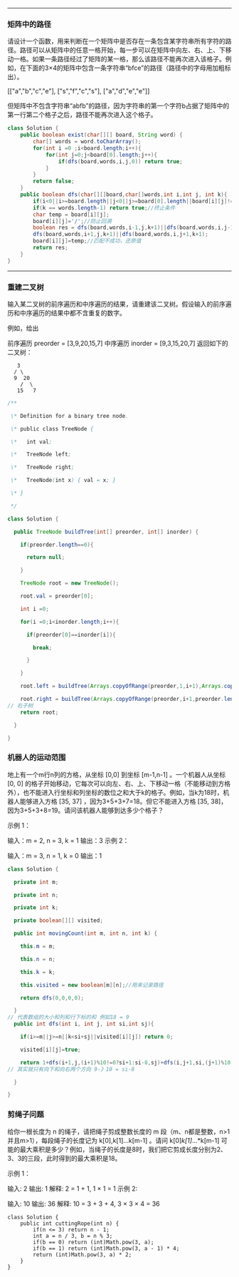 ___

### 矩阵中的路径 

请设计一个函数，用来判断在一个矩阵中是否存在一条包含某字符串所有字符的路径。路径可以从矩阵中的任意一格开始，每一步可以在矩阵中向左、右、上、下移动一格。如果一条路径经过了矩阵的某一格，那么该路径不能再次进入该格子。例如，在下面的3×4的矩阵中包含一条字符串“bfce”的路径（路径中的字母用加粗标出）。

[["a","b","c","e"],
["s","f","c","s"],
["a","d","e","e"]]

但矩阵中不包含字符串“abfb”的路径，因为字符串的第一个字符b占据了矩阵中的第一行第二个格子之后，路径不能再次进入这个格子。

```java
class Solution {
    public boolean exist(char[][] board, String word) {
        char[] words = word.toCharArray();
        for(int i =0 ;i<board.length;i++){
            for(int j=0;j<board[0].length;j++){
                if(dfs(board,words,i,j,0)) return true;
            }
        }
        return false;
    }
    public boolean dfs(char[][]board,char[]words,int i,int j, int k){
        if(i<0||i>=board.length||j<0||j>=board[0].length||board[i][j]!=words[k]) return false;//边界判断
        if(k == words.length-1) return true;//终止条件
        char temp = board[i][j];
        board[i][j]='/';//防止回溯
        boolean res = dfs(board,words,i-1,j,k+1)||dfs(board,words,i,j-1,k+1)||
        dfs(board,words,i+1,j,k+1)||dfs(board,words,i,j+1,k+1);
        board[i][j]=temp;//匹配不成功，还原值
        return res;
    }
}
```

---

### 重建二叉树

输入某二叉树的前序遍历和中序遍历的结果，请重建该二叉树。假设输入的前序遍历和中序遍历的结果中都不含重复的数字。

例如，给出

前序遍历 preorder = [3,9,20,15,7]
中序遍历 inorder = [9,3,15,20,7]
返回如下的二叉树：

```
   3  
  / \
  9  20
    /  \
   15   7
```



```java
/**

 \* Definition for a binary tree node.

 \* public class TreeNode {

 \*   int val;

 \*   TreeNode left;

 \*   TreeNode right;

 \*   TreeNode(int x) { val = x; }

 \* }

 */

class Solution {

  public TreeNode buildTree(int[] preorder, int[] inorder) {

​    if(preorder.length==0){

​      return null;

​    }

​    TreeNode root = new TreeNode();

​    root.val = preorder[0];

​    int i =0;

​    for(i =0;i<inorder.length;i++){

​      if(preorder[0]==inorder[i]){

​        break;

​      }

​    }

​    root.left = buildTree(Arrays.copyOfRange(preorder,1,i+1),Arrays.copyOfRange(inorder,0,i));//左子树

​    root.right = buildTree(Arrays.copyOfRange(preorder,i+1,preorder.length),Arrays.copyOfRange(inorder,i+1,inorder.length));
// 右子树
​    return root;

  }

}
```

### 机器人的运动范围

地上有一个m行n列的方格，从坐标 [0,0] 到坐标 [m-1,n-1] 。一个机器人从坐标 [0, 0] 的格子开始移动，它每次可以向左、右、上、下移动一格（不能移动到方格外），也不能进入行坐标和列坐标的数位之和大于k的格子。例如，当k为18时，机器人能够进入方格 [35, 37] ，因为3+5+3+7=18。但它不能进入方格 [35, 38]，因为3+5+3+8=19。请问该机器人能够到达多少个格子？

 

示例 1：

输入：m = 2, n = 3, k = 1
输出：3
示例 2：

输入：m = 3, n = 1, k = 0
输出：1

```java
class Solution {

  private int m;

  private int n;

  private int k;

  private boolean[][] visited;

  public int movingCount(int m, int n, int k) {

​    this.m = m;

​    this.n = n;

​    this.k = k;

​    this.visited = new boolean[m][n];//用来记录路径

​    return dfs(0,0,0,0);

  }
// 代表数组的大小和列和行下标的和 例如18 = 9
  public int dfs(int i, int j, int si,int sj){

​    if(i>=m||j>=n||k<si+sj||visited[i][j]) return 0;

​    visited[i][j]=true;

​    return 1+dfs(i+1,j,(i+1)%10!=0?si+1:si-8,sj)+dfs(i,j+1,si,(j+1)%10!=0?sj+1:sj-8);
// 其实就只有向下和向右两个方向 9-》10 = si-8

  }

}
```

### 剪绳子问题

给你一根长度为 n 的绳子，请把绳子剪成整数长度的 m 段（m、n都是整数，n>1并且m>1），每段绳子的长度记为 k[0],k[1]...k[m-1] 。请问 k[0]*k[1]*...*k[m-1] 可能的最大乘积是多少？例如，当绳子的长度是8时，我们把它剪成长度分别为2、3、3的三段，此时得到的最大乘积是18。

示例 1：

输入: 2
输出: 1
解释: 2 = 1 + 1, 1 × 1 = 1
示例 2:

输入: 10
输出: 36
解释: 10 = 3 + 3 + 4, 3 × 3 × 4 = 36

```
class Solution {
    public int cuttingRope(int n) {
        if(n <= 3) return n - 1;
        int a = n / 3, b = n % 3;
        if(b == 0) return (int)Math.pow(3, a);
        if(b == 1) return (int)Math.pow(3, a - 1) * 4;
        return (int)Math.pow(3, a) * 2;
    }
}


```

